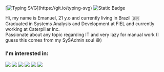[![Typing SVG](https://readme-typing-svg.herokuapp.com?font=Fira+Code&pause=1000&color=F5F70C&background=FFFFFF00&width=435&lines=Welcome+to+my+profile!)](https://git.io/typing-svg)
![Static Badge](https://img.shields.io/badge/linkedin-blue?style=for-the-badge&logo=linkedin&logoColor=white&link=https%3A%2F%2Fwww.linkedin.com%2Fin%2Femanuel-klinke%2F)


Hi, my name is Emanuel, 21 y.o and currently living in Brazil 🇧🇷<br>
Graduated in Systems Analysis and Development at FIEL and currently working at Caterpillar Inc.<br>
Passionate about any topic regarding IT and very lazy for manual work (I guess this comes from my SySAdmin soul 😅)


<h3>I'm interested in: </h3>
<div>
    <img src="https://img.shields.io/badge/MySql-blue?style=for-the-badge&logo=mysql&logoColor=white">
    <img src="https://img.shields.io/badge/postgresql-blue?style=for-the-badge&logo=postgresql&logoColor=white">
    <img src="https://img.shields.io/badge/git-orange?style=for-the-badge&logo=git&logoColor=white">
    <img src="https://img.shields.io/badge/python-blue?style=for-the-badge&logo=python&logoColor=white">
    <img src="https://img.shields.io/badge/javascript-yellow?style=for-the-badge&logo=javascript&logoColor=white">
    <img src="https://img.shields.io/badge/node.js-purple?style=for-the-badge&logo=node.js&logoColor=white">
</div>
<!--<div align="center">
  <a href="https://github.com/e1ghts1x">
  <!---<img height="180em" src="https://github-readme-stats.vercel.app/api?username=e1ghts1x&show_icons=true&theme=dracula&include_all_commits=true count_private=true"/>
  <img height="180em" src="https://github-readme-stats.vercel.app/api/top-langs/?username=e1ghts1x&layout=compact&langs_count=7&theme=dracula"/>
</div>--->
<!---
e1ghts1x/e1ghts1x is a ✨ special ✨ repository because its `README.md` (this file) appears on your GitHub profile.
You can click the Preview link to take a look at your changes.
--->
<!-- 
- 👋 Hi, I’m @e1ghts1x, or just Emanuel.
- 🌎 I'm From Brazil, a lovely country <3
- 👀 I’m interested in learn more and more.
- 🌱 I’m currently learning system development and analysis (my first graduation).
-->
